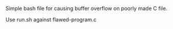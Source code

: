 Simple bash file for causing buffer overflow on poorly made C file.

Use run.sh against flawed-program.c
